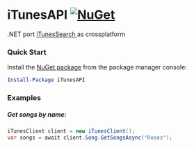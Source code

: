 iTunesAPI [![NuGet](https://img.shields.io/nuget/v/iTunesAPI.svg)](https://www.nuget.org/packages/iTunesAPI)
============

.NET port [iTunesSearch ](https://github.com/danesparza/iTunesSearch) as crossplatform

### Quick Start

Install the [NuGet package](https://www.nuget.org/packages/iTunesAPI/) from the package manager console:

```powershell
Install-Package iTunesAPI
```

### Examples

##### Get songs by name:
```csharp
iTunesClient client = new iTunesClient();
var songs = await client.Song.GetSongsAsync("Roses");
```
